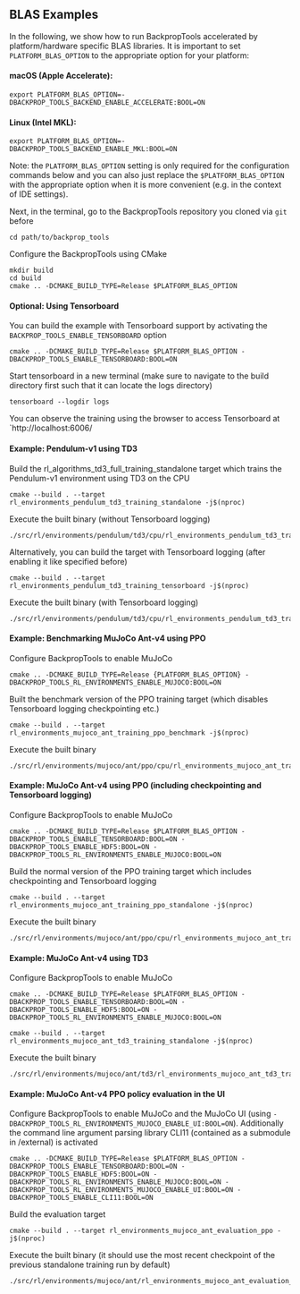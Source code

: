 ## BLAS Examples
In the following, we show how to run BackpropTools accelerated by platform/hardware specific BLAS libraries. It is important to set `PLATFORM_BLAS_OPTION` to the appropriate option for your platform:
#### macOS (Apple Accelerate):
```
export PLATFORM_BLAS_OPTION=-DBACKPROP_TOOLS_BACKEND_ENABLE_ACCELERATE:BOOL=ON
```
#### Linux (Intel MKL):
```
export PLATFORM_BLAS_OPTION=-DBACKPROP_TOOLS_BACKEND_ENABLE_MKL:BOOL=ON
```
Note: the `PLATFORM_BLAS_OPTION` setting is only required for the configuration commands below and you can also just replace the `$PLATFORM_BLAS_OPTION` with the appropriate option when it is more convenient (e.g. in the context of IDE settings).

Next, in the terminal, go to the BackpropTools repository you cloned via `git` before
```
cd path/to/backprop_tools
```

Configure the BackpropTools using CMake
```
mkdir build
cd build
cmake .. -DCMAKE_BUILD_TYPE=Release $PLATFORM_BLAS_OPTION
```

#### Optional: Using Tensorboard
You can build the example with Tensorboard support by activating the `BACKPROP_TOOLS_ENABLE_TENSORBOARD` option
```
cmake .. -DCMAKE_BUILD_TYPE=Release $PLATFORM_BLAS_OPTION -DBACKPROP_TOOLS_ENABLE_TENSORBOARD:BOOL=ON
```
Start tensorboard in a new terminal (make sure to navigate to the build directory first such that it can locate the logs directory)
```
tensorboard --logdir logs
```
You can observe the training using the browser to access Tensorboard at `http://localhost:6006/

#### Example: Pendulum-v1 using TD3
Build the rl_algorithms_td3_full_training_standalone target which trains the Pendulum-v1 environment using TD3 on the CPU
```
cmake --build . --target rl_environments_pendulum_td3_training_standalone -j$(nproc)
```
Execute the built binary (without Tensorboard logging)
```
./src/rl/environments/pendulum/td3/cpu/rl_environments_pendulum_td3_training_standalone
```
Alternatively, you can build the target with Tensorboard logging (after enabling it like specified before)
```
cmake --build . --target rl_environments_pendulum_td3_training_tensorboard -j$(nproc)
```
Execute the built binary (with Tensorboard logging)
```
./src/rl/environments/pendulum/td3/cpu/rl_environments_pendulum_td3_training_tensorboard
```

#### Example: Benchmarking MuJoCo Ant-v4 using PPO
Configure BackpropTools to enable MuJoCo
```
cmake .. -DCMAKE_BUILD_TYPE=Release {PLATFORM_BLAS_OPTION} -DBACKPROP_TOOLS_RL_ENVIRONMENTS_ENABLE_MUJOCO:BOOL=ON
```
Built the benchmark version of the PPO training target (which disables Tensorboard logging checkpointing etc.)
```
cmake --build . --target rl_environments_mujoco_ant_training_ppo_benchmark -j$(nproc)
```
Execute the built binary
```
./src/rl/environments/mujoco/ant/ppo/cpu/rl_environments_mujoco_ant_training_ppo_benchmark
```

#### Example: MuJoCo Ant-v4 using PPO (including checkpointing and Tensorboard logging)
Configure BackpropTools to enable MuJoCo
```
cmake .. -DCMAKE_BUILD_TYPE=Release $PLATFORM_BLAS_OPTION -DBACKPROP_TOOLS_ENABLE_TENSORBOARD:BOOL=ON -DBACKPROP_TOOLS_ENABLE_HDF5:BOOL=ON -DBACKPROP_TOOLS_RL_ENVIRONMENTS_ENABLE_MUJOCO:BOOL=ON
```
Build the normal version of the PPO training target which includes checkpointing and Tensorboard logging
```
cmake --build . --target rl_environments_mujoco_ant_training_ppo_standalone -j$(nproc)
```
Execute the built binary
```
./src/rl/environments/mujoco/ant/ppo/cpu/rl_environments_mujoco_ant_training_ppo_standalone
```

#### Example: MuJoCo Ant-v4 using TD3
Configure BackpropTools to enable MuJoCo
```
cmake .. -DCMAKE_BUILD_TYPE=Release $PLATFORM_BLAS_OPTION -DBACKPROP_TOOLS_ENABLE_TENSORBOARD:BOOL=ON -DBACKPROP_TOOLS_ENABLE_HDF5:BOOL=ON -DBACKPROP_TOOLS_RL_ENVIRONMENTS_ENABLE_MUJOCO:BOOL=ON
```
```
cmake --build . --target rl_environments_mujoco_ant_td3_training_standalone -j$(nproc)
```
Execute the built binary
```
./src/rl/environments/mujoco/ant/td3/rl_environments_mujoco_ant_td3_training_standalone
```

#### Example: MuJoCo Ant-v4 PPO policy evaluation in the UI
Configure BackpropTools to enable MuJoCo and the MuJoCo UI (using `-DBACKPROP_TOOLS_RL_ENVIRONMENTS_MUJOCO_ENABLE_UI:BOOL=ON`). Additionally the command line argument parsing library CLI11 (contained as a submodule in /external) is activated
```
cmake .. -DCMAKE_BUILD_TYPE=Release $PLATFORM_BLAS_OPTION -DBACKPROP_TOOLS_ENABLE_TENSORBOARD:BOOL=ON -DBACKPROP_TOOLS_ENABLE_HDF5:BOOL=ON -DBACKPROP_TOOLS_RL_ENVIRONMENTS_ENABLE_MUJOCO:BOOL=ON -DBACKPROP_TOOLS_RL_ENVIRONMENTS_MUJOCO_ENABLE_UI:BOOL=ON -DBACKPROP_TOOLS_ENABLE_CLI11:BOOL=ON
```
Build the evaluation target
```
cmake --build . --target rl_environments_mujoco_ant_evaluation_ppo -j$(nproc)
```
Execute the built binary (it should use the most recent checkpoint of the previous standalone training run by default)
```
./src/rl/environments/mujoco/ant/rl_environments_mujoco_ant_evaluation_ppo
```

